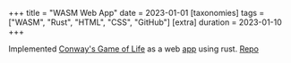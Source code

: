 +++
title = "WASM Web App"
date = 2023-01-01
[taxonomies]
tags = ["WASM", "Rust", "HTML", "CSS", "GitHub"]
[extra]
duration = 2023-01-10
+++

Implemented [Conway's Game of Life](https://en.wikipedia.org/wiki/Conway%27s_Game_of_Life)
as a web [app](https://glennwso.github.io/wasm-life/) using rust. [Repo](https://github.com/GlennWSo/wasm-life)
